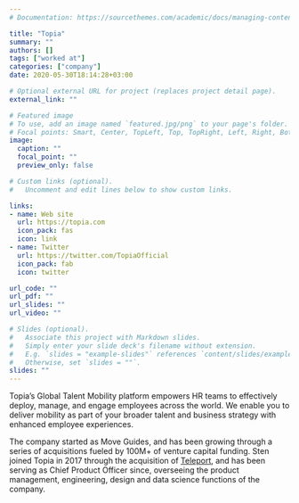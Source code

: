 ```yaml
---
# Documentation: https://sourcethemes.com/academic/docs/managing-content/

title: "Topia"
summary: ""
authors: []
tags: ["worked at"]
categories: ["company"]
date: 2020-05-30T18:14:28+03:00

# Optional external URL for project (replaces project detail page).
external_link: ""

# Featured image
# To use, add an image named `featured.jpg/png` to your page's folder.
# Focal points: Smart, Center, TopLeft, Top, TopRight, Left, Right, BottomLeft, Bottom, BottomRight.
image:
  caption: ""
  focal_point: ""
  preview_only: false

# Custom links (optional).
#   Uncomment and edit lines below to show custom links.

links:
- name: Web site
  url: https://topia.com
  icon_pack: fas
  icon: link
- name: Twitter
  url: https://twitter.com/TopiaOfficial
  icon_pack: fab
  icon: twitter

url_code: ""
url_pdf: ""
url_slides: ""
url_video: ""

# Slides (optional).
#   Associate this project with Markdown slides.
#   Simply enter your slide deck's filename without extension.
#   E.g. `slides = "example-slides"` references `content/slides/example-slides.md`.
#   Otherwise, set `slides = ""`.
slides: ""
---
```


Topia’s Global Talent Mobility platform empowers HR teams to effectively deploy, manage, and engage employees across the world. We enable you to deliver mobility as part of your broader talent and business strategy with enhanced employee experiences.

The company started as Move Guides, and has been growing through a series of acquisitions fueled by 100M+ of venture capital funding. Sten joined Topia in 2017 through the acquisition of [Teleport](/project/teleport), and has been serving as Chief Product Officer since, overseeing the product management, engineering, design and data science functions of the company.

